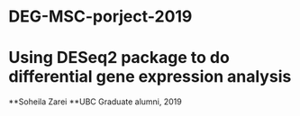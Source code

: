 # DEG-MSC-porject-2019
# Using DESeq2 package to do differential gene expression analysis
**Soheila Zarei
**UBC Graduate alumni, 2019

